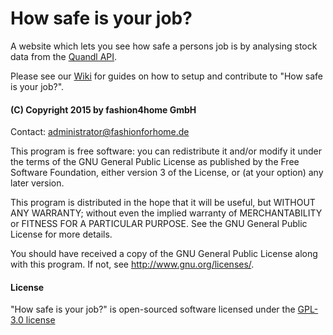 # How safe is your job?

A website which lets you see how safe a persons job is by analysing stock data from the [Quandl API](https://www.quandl.com).

Please see our [Wiki](https://github.com/fashionforhome/how-safe-is-your-job/wiki) for guides on how to setup and contribute to "How safe is your job?".

#### (C) Copyright 2015 by fashion4home GmbH

Contact: administrator@fashionforhome.de

This program is free software: you can redistribute it and/or modify
it under the terms of the GNU General Public License as published by
the Free Software Foundation, either version 3 of the License, or
(at your option) any later version.

This program is distributed in the hope that it will be useful,
but WITHOUT ANY WARRANTY; without even the implied warranty of
MERCHANTABILITY or FITNESS FOR A PARTICULAR PURPOSE.  See the
GNU General Public License for more details.

You should have received a copy of the GNU General Public License
along with this program.  If not, see <http://www.gnu.org/licenses/>.

#### License

"How safe is your job?" is open-sourced software licensed under the [GPL-3.0 license](http://opensource.org/licenses/GPL-3.0)

